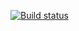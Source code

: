 [![Build status](https://ci.appveyor.com/api/projects/status/n8ubh03f8grchop2?svg=true)](https://ci.appveyor.com/project/S-Alekseeva/testapi-ci)
